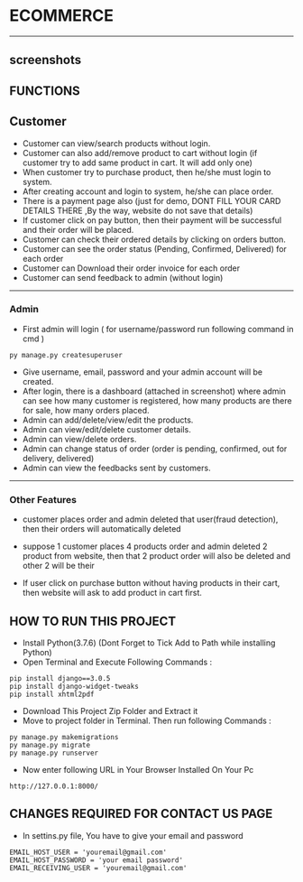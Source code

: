 # ECOMMERCE

---

## screenshots

## FUNCTIONS

## Customer

- Customer can view/search products without login.
- Customer can also add/remove product to cart without login (if customer try to add same product in cart. It will add only one)
- When customer try to purchase product, then he/she must login to system.
- After creating account and login to system, he/she can place order.
- There is a payment page also (just for demo, DONT FILL YOUR CARD DETAILS THERE ,By the way, website do not save that details)
- If customer click on pay button, then their payment will be successful and their order will be placed.
- Customer can check their ordered details by clicking on orders button.
- Customer can see the order status (Pending, Confirmed, Delivered) for each order
- Customer can Download their order invoice for each order
- Customer can send feedback to admin (without login)

---

### Admin

- First admin will login ( for username/password run following command in cmd )

```
py manage.py createsuperuser
```

- Give username, email, password and your admin account will be created.
- After login, there is a dashboard (attached in screenshot) where admin can see how many customer is registered, how many products are there for sale, how many orders placed.
- Admin can add/delete/view/edit the products.
- Admin can view/edit/delete customer details.
- Admin can view/delete orders.
- Admin can change status of order (order is pending, confirmed, out for delivery, delivered)
- Admin can view the feedbacks sent by customers.

---

### Other Features

- customer places order and admin deleted that user(fraud detection), then their orders will automatically deleted

- suppose 1 customer places 4 products order and admin deleted 2 product from website, then that 2 product order will
  also be deleted and other 2 will be their
- If user click on purchase button without having products in their cart, then website will ask to add product in cart first.

## HOW TO RUN THIS PROJECT

- Install Python(3.7.6) (Dont Forget to Tick Add to Path while installing Python)
- Open Terminal and Execute Following Commands :

```
pip install django==3.0.5
pip install django-widget-tweaks
pip install xhtml2pdf

```

- Download This Project Zip Folder and Extract it
- Move to project folder in Terminal. Then run following Commands :

```
py manage.py makemigrations
py manage.py migrate
py manage.py runserver
```

- Now enter following URL in Your Browser Installed On Your Pc

```
http://127.0.0.1:8000/
```

## CHANGES REQUIRED FOR CONTACT US PAGE

- In settins.py file, You have to give your email and password

```
EMAIL_HOST_USER = 'youremail@gmail.com'
EMAIL_HOST_PASSWORD = 'your email password'
EMAIL_RECEIVING_USER = 'youremail@gmail.com'
```
